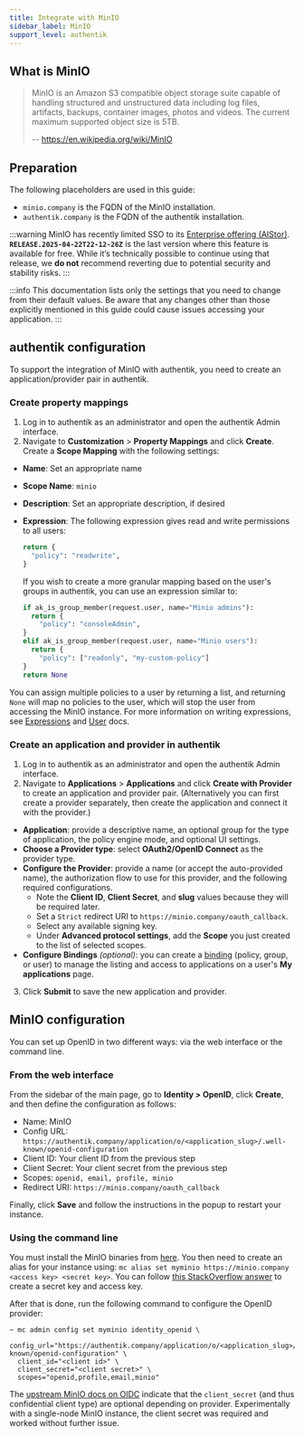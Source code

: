 ```yaml
---
title: Integrate with MinIO
sidebar_label: MinIO
support_level: authentik
---
```


## What is MinIO

> MinIO is an Amazon S3 compatible object storage suite capable of handling structured and unstructured data including log files, artifacts, backups, container images, photos and videos. The current maximum supported object size is 5TB.
>
> -- https://en.wikipedia.org/wiki/MinIO

## Preparation

The following placeholders are used in this guide:

- `minio.company` is the FQDN of the MinIO installation.
- `authentik.company` is the FQDN of the authentik installation.

:::warning
MinIO has recently limited SSO to its [Enterprise offering (AIStor)](https://min.io/pricing). **`RELEASE.2025-04-22T22-12-26Z`** is the last version where this feature is available for free. While it’s technically possible to continue using that release, we **do not** recommend reverting due to potential security and stability risks.
:::

:::info
This documentation lists only the settings that you need to change from their default values. Be aware that any changes other than those explicitly mentioned in this guide could cause issues accessing your application.
:::

## authentik configuration

To support the integration of MinIO with authentik, you need to create an application/provider pair in authentik.

### Create property mappings

1. Log in to authentik as an administrator and open the authentik Admin interface.
2. Navigate to **Customization** > **Property Mappings** and click **Create**. Create a **Scope Mapping** with the following settings:

- **Name**: Set an appropriate name
- **Scope Name**: `minio`
- **Description**: Set an appropriate description, if desired
- **Expression**:
  The following expression gives read and write permissions to all users:

    ```python
    return {
      "policy": "readwrite",
    }
    ```

    If you wish to create a more granular mapping based on the user's groups in authentik, you can use an expression similar to:

    ```python
    if ak_is_group_member(request.user, name="Minio admins"):
      return {
        "policy": "consoleAdmin",
    }
    elif ak_is_group_member(request.user, name="Minio users"):
      return {
        "policy": ["readonly", "my-custom-policy"]
    }
    return None
    ```

You can assign multiple policies to a user by returning a list, and returning `None` will map no policies to the user, which will stop the user from accessing the MinIO instance. For more information on writing expressions, see [Expressions](/docs/add-secure-apps/providers/property-mappings/expression) and [User](/docs/users-sources/user/user_ref.mdx#object-properties) docs.

### Create an application and provider in authentik

1. Log in to authentik as an administrator and open the authentik Admin interface.
2. Navigate to **Applications** > **Applications** and click **Create with Provider** to create an application and provider pair. (Alternatively you can first create a provider separately, then create the application and connect it with the provider.)

- **Application**: provide a descriptive name, an optional group for the type of application, the policy engine mode, and optional UI settings.
- **Choose a Provider type**: select **OAuth2/OpenID Connect** as the provider type.
- **Configure the Provider**: provide a name (or accept the auto-provided name), the authorization flow to use for this provider, and the following required configurations.
    - Note the **Client ID**, **Client Secret**, and **slug** values because they will be required later.
    - Set a `Strict` redirect URI to `https://minio.company/oauth_callback`.
    - Select any available signing key.
    - Under **Advanced protocol settings**, add the **Scope** you just created to the list of selected scopes.
- **Configure Bindings** _(optional)_: you can create a [binding](/docs/add-secure-apps/flows-stages/bindings/) (policy, group, or user) to manage the listing and access to applications on a user's **My applications** page.

3. Click **Submit** to save the new application and provider.

## MinIO configuration

You can set up OpenID in two different ways: via the web interface or the command line.

### From the web interface

From the sidebar of the main page, go to **Identity > OpenID**, click **Create**, and then define the configuration as follows:

- Name: MinIO
- Config URL: `https://authentik.company/application/o/<application_slug>/.well-known/openid-configuration`
- Client ID: Your client ID from the previous step
- Client Secret: Your client secret from the previous step
- Scopes: `openid, email, profile, minio`
- Redirect URI: `https://minio.company/oauth_callback`

Finally, click **Save** and follow the instructions in the popup to restart your instance.

### Using the command line

You must install the MinIO binaries from [here](https://min.io/docs/minio/linux/reference/minio-mc.html). You then need to create an alias for your instance using: `mc alias set myminio https://minio.company <access key> <secret key>`. You can follow [this StackOverflow answer](https://stackoverflow.com/a/77645374) to create a secret key and access key.

After that is done, run the following command to configure the OpenID provider:

```
~ mc admin config set myminio identity_openid \
  config_url="https://authentik.company/application/o/<application_slug>/.well-known/openid-configuration" \
  client_id="<client id>" \
  client_secret="<client secret>" \
  scopes="openid,profile,email,minio"
```

The [upstream MinIO docs on OIDC](https://min.io/docs/minio/linux/reference/minio-mc-admin/mc-admin-config.html#openid-identity-management) indicate that the `client_secret` (and thus confidential client type) are optional depending on provider. Experimentally with a single-node MinIO instance, the client secret was required and worked without further issue.
